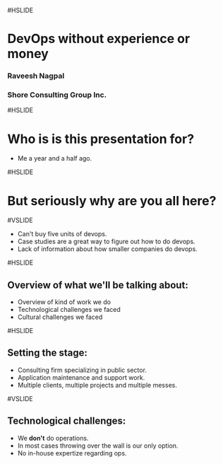 #HSLIDE

# DevOps without experience or money
### Raveesh Nagpal
### Shore Consulting Group Inc.


#HSLIDE

# Who is is this presentation for?

- Me a year and a half ago.


#HSLIDE

# But seriously why are you all here?


#VSLIDE

- Can't buy five units of devops.
- Case studies are a great way to figure out how to do devops.
- Lack of information about how smaller companies do devops.


#HSLIDE

## Overview of what we'll be talking about:

- Overview of kind of work we do
- Technological challenges we faced
- Cultural challenges we faced


#HSLIDE

## Setting the stage:

- Consulting firm specializing in public sector.
- Application maintenance and support work.
- Multiple clients, multiple projects and multiple messes.


#VSLIDE

## Technological challenges:

- We __don't__ do operations.
- In most cases throwing over the wall is our only option.
- No in-house expertize regarding ops.